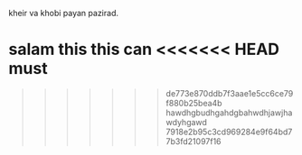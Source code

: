 kheir va khobi payan pazirad.

salam
this
this
can
<<<<<<< HEAD
must
=======
>>>>>>> de773e870ddb7f3aae1e5cc6ce79f880b25bea4b
>>>>>>> hawdhgbudhgahdgbahwdhjawjhawdyhgawd
>>>>>>> 7918e2b95c3cd969284e9f64bd77b3fd21097f16
